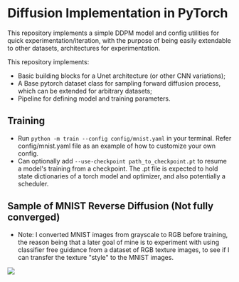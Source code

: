 Diffusion Implementation in PyTorch
===================================
This repository implements a simple DDPM model and config utilities for quick experimentation/iteration, with the purpose of being easily extendable to other datasets, architectures for experimentation. 

This repository implements:
* Basic building blocks for a Unet architecture (or other CNN variations);
* A Base pytorch dataset class for sampling forward diffusion process, which can be extended for arbitrary datasets;
* Pipeline for defining model and training parameters.

## Training
* Run ```python -m train --config config/mnist.yaml``` in your terminal. Refer config/mnist.yaml file as an example of how to customize your own config.
* Can optionally add ```--use-checkpoint path_to_checkpoint.pt``` to resume a model's training from a checkpoint. The .pt file is expected to hold state dictionaries of a torch model and optimizer, and also potentially a scheduler. 

## Sample of MNIST Reverse Diffusion (Not fully converged)
* Note: I converted MNIST images from grayscale to RGB before training, the reason being that a later goal of mine is to experiment with using classifier free guidance from a dataset of RGB texture images, to see if I can transfer the texture "style" to the MNIST images.

<img src="./diffusion_mnist.gif">
